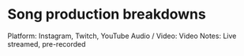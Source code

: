 # Song production breakdowns

Platform: Instagram, Twitch, YouTube
Audio / Video: Video
Notes: Live streamed, pre-recorded